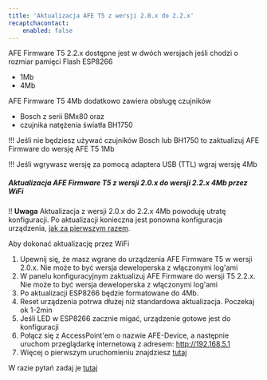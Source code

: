 ```yaml
---
title: 'Aktualizacja AFE T5 z wersji 2.0.x do 2.2.x'
recaptchacontact:
    enabled: false
---
```


AFE Firmware T5 2.2.x dostępne jest w dwóch wersjach jeśli chodzi o rozmiar pamięci Flash ESP8266
* 1Mb
* 4Mb

AFE Firmware T5 4Mb dodatkowo zawiera obsługę czujników
* Bosch z serii BMx80 oraz
* czujnika natężenia światła BH1750

!!! Jeśli nie będziesz używać czujników Bosch lub BH1750 to zaktualizuj AFE Firmware do wersję AFE T5 1Mb

!!! Jeśli wgrywasz wersję za pomocą adaptera USB (TTL) wgraj wersję 4Mb

##### Aktualizacja AFE Firmware T5 z wersji 2.0.x do wersji 2.2.x 4Mb przez WiFi

!! **Uwaga** Aktualizacja z wersji 2.0.x do 2.2.x 4Mb powoduję utratę konfiguracji. Po aktualizacji konieczna jest ponowna konfiguracja urządzenia, [jak za pierwszym razem](https://afe.smartnydom.pl/pl/instalacja/instalacja-zanim-zainstalujesz-firmware/pierwsze-uruchomienie).

Aby dokonać aktualizację przez WiFi
1. Upewnij się, że masz wgrane do urządzenia AFE Firmware T5 w wersji 2.0.x. Nie może to być wersja deweloperska z włączonymi log'ami
2. W panelu konfiguracyjnym zaktualizuj AFE Firmware do wersji T5 2.2.x. Nie może to być wersja deweloperska z włączonymi log'ami
3. Po aktualizacji ESP8266 będzie formatowane do 4Mb. 
4. Reset urządzenia potrwa dłużej niż standardowa aktualizacja. Poczekaj ok 1-2min
5. Jeśli LED w ESP8266 zacznie migać, urządzenie gotowe jest do konfiguracji
6. Połącz się z AccessPoint'em o nazwie AFE-Device, a następnie uruchom przeglądarkę internetową z adresem: http://192.168.5.1
7. Więcej o pierwszym uruchomieniu znajdziesz [tutaj](/instalacja/instalacja-zanim-zainstalujesz-firmware/pierwsze-uruchomienie)

W razie pytań zadaj je [tutaj](https://www.smartnydom.pl/forum/firmware-do-przelacznika-sonoff/)


